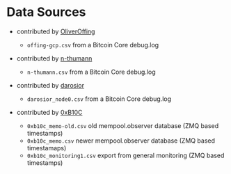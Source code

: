 # Data Sources

- contributed by [OliverOffing](https://github.com/OliverOffing)
    - `offing-gcp.csv` from a Bitcoin Core debug.log

- contributed by [n-thumann](https://github.com/n-thumann)
    - `n-thumann.csv` from a Bitcoin Core debug.log

- contributed by [darosior](https://github.com/darosior)
    - `darosior_node0.csv` from a Bitcoin Core debug.log

- contributed by [0xB10C](https://github.com/0xb10c)
    - `0xb10c_memo-old.csv` old mempool.observer database (ZMQ based timestamps)
    - `0xb10c_memo.csv` newer mempool.observer database (ZMQ based timestamaps)
    - `0xb10c_monitoring1.csv` export from general monitoring (ZMQ based timestamps)

